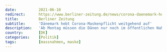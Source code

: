 ```yaml
---
date:          2021-06-10
redirect:      https://www.berliner-zeitung.de/news/corona-daenemark-hebt-maskenpflicht-weitgehend-auf-li.164298
title:         Berliner Zeitung
subtitle:      'Dänemark hebt Corona-Maskenpflicht weitgehend auf'
description:   'Ab Montag müssen die Dänen nur noch im öffentlichen Nahverkehr einen Mund-Nasen-Schutz tragen. Ab 1. September soll die Maskenpflicht vollständig wegfallen.'
country:       [DK]
categories:    [Politik]
tags:          [massnahmen, maske]
---
```

